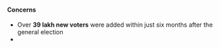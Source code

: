 #### Concerns
- Over **39 lakh new voters** were added within just six months after the general election
- 



